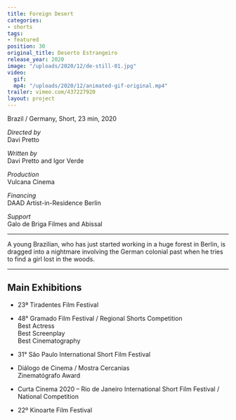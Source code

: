 ```yaml
---
title: Foreign Desert
categories:
- shorts
tags:
- featured
position: 30
original_title: Deserto Estrangeiro
release_year: 2020
image: "/uploads/2020/12/de-still-01.jpg"
video:
  gif: 
  mp4: "/uploads/2020/12/animated-gif-original.mp4"
trailer: vimeo.com/437227920
layout: project
---
```


Brazil / Germany, Short, 23 min, 2020

*Directed by*\
Davi Pretto

*Written by*\
Davi Pretto and Igor Verde

*Production*\
Vulcana Cinema

*Financing*\
DAAD Artist-in-Residence Berlin

*Support*\
Galo de Briga Filmes and Abissal

---

A young Brazilian, who has just started working in a huge forest in Berlin, is dragged into a nightmare involving the German colonial past when he tries to find a girl lost in the woods.

---

## Main Exhibitions

* 23ª Tiradentes Film Festival

* 48° Gramado Film Festival / Regional Shorts Competition\
  Best Actress\
  Best Screenplay\
  Best Cinematography

* 31° São Paulo International Short Film Festival

* Diálogo de Cinema / Mostra Cercanias\
  Zinematógrafo Award

* Curta Cinema 2020 – Rio de Janeiro International Short Film Festival / National Competition

* 22º Kinoarte Film Festival